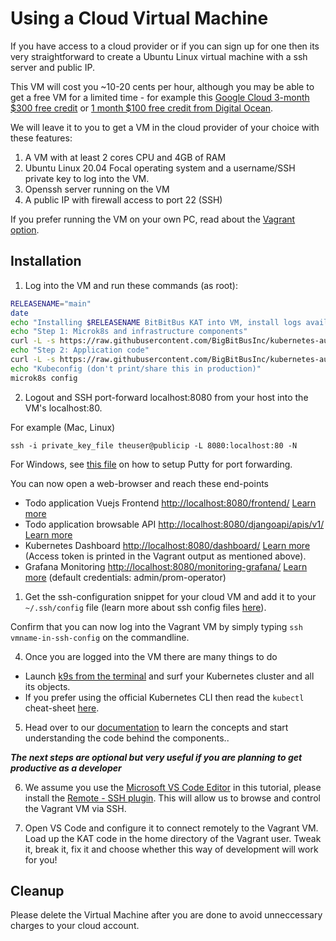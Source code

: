 # Using a Cloud Virtual Machine

If you have access to a cloud provider or if you can sign up for one then its very straightforward to create a Ubuntu Linux virtual machine with a ssh server and public IP.

This VM will cost you ~10-20 cents per hour, although you may be able to get a free VM for a limited time - for example this [Google Cloud 3-month $300 free credit](https://cloud.google.com/free) or [1 month $100 free credit from Digital Ocean](https://try.digitalocean.com/freetrialoffer/). 

We will leave it to you to get a VM in the cloud provider of your choice with these features:

  1. A VM with at least 2 cores CPU and 4GB of RAM
  2. Ubuntu Linux 20.04 Focal operating system and a username/SSH private key to log into the VM.
  3. Openssh server running on the VM
  4. A public IP with firewall access to port 22 (SSH)

If you prefer running the VM on your own PC, read about the [Vagrant option](./quickstart-vagrant.md).

## Installation
1. Log into the VM and run these commands (as root):

```bash
RELEASENAME="main"
date
echo "Installing $RELEASENAME BitBitBus KAT into VM, install logs available at /var/log/"
echo "Step 1: Microk8s and infrastructure components"
curl -L -s https://raw.githubusercontent.com/BigBitBusInc/kubernetes-automation-toolkit/$RELEASENAME/code/local-kubernetes-cluster-installation/install-microk8s-on-ubuntu.sh | bash | tee /var/log/bigbitbus-microk8s-install.log
echo "Step 2: Application code"
curl -L -s https://raw.githubusercontent.com/BigBitBusInc/kubernetes-automation-toolkit/$RELEASENAME/code/local-kubernetes-cluster-installation/install-application-stack.sh | bash -s $RELEASENAME | tee /var/log/bigbitbus-kat-application-code-install.log
echo "Kubeconfig (don't print/share this in production)"
microk8s config
```

2. Logout and SSH port-forward localhost:8080 from your host into the VM's localhost:80.

For example (Mac, Linux) 
```
ssh -i private_key_file theuser@publicip -L 8080:localhost:80 -N
```

For Windows, see [this file](putty-setup.md) on how to setup Putty for port forwarding.

 You can now open a web-browser and reach these end-points
  - Todo application Vuejs Frontend [http://localhost:8080/frontend/](http://localhost:8080/frontend/) [Learn more](../code/app-code/frontend/todo-vuejs/)
  - Todo application browsable API [http://localhost:8080/djangoapi/apis/v1/](http://localhost:8080/djangoapi/apis/v1) [Learn more](../code/app-code/api/todo-python-django/)
  - Kubernetes Dashboard [http://localhost:8080/dashboard/](http://localhost:8080/dashboard/) [Learn more](../code/k8s-common-code/k8sdashboard/) (Access token is printed in the Vagrant output as mentioned above).
  - Grafana Monitoring [http://localhost:8080/monitoring-grafana/](http://localhost:8080/monitoring-grafana/) [Learn more](../code/k8s-common-code/monitoring/) (default credentials: admin/prom-operator)



1. Get the ssh-configuration snippet for your cloud VM and add it to your `~/.ssh/config` file (learn more about ssh config files [here](https://linuxize.com/post/using-the-ssh-config-file/)).
   
Confirm that you can now log into the Vagrant VM by simply typing `ssh vmname-in-ssh-config` on the commandline.

4. Once you are logged into the VM there are many things to do
  - Launch [k9s from the terminal](https://k9scli.io/) and surf your Kubernetes cluster and all its objects.
  - If you prefer using the official Kubernetes CLI  then  read the `kubectl` cheat-sheet [here](https://kubernetes.io/docs/reference/kubectl/cheatsheet/).

5. Head over to our [documentation](./) to learn the concepts and start understanding the code behind the components..

***The next steps are optional but very useful if you are planning to get productive as a developer***

6.  We assume you use the [Microsoft VS Code Editor](https://code.visualstudio.com/Download) in this tutorial, please install the [Remote - SSH plugin](https://code.visualstudio.com/docs/remote/ssh). This will allow us to browse and control the Vagrant VM via SSH.

7. Open VS Code and configure it to connect remotely to the Vagrant VM. Load up the KAT code in the home directory of the Vagrant user. Tweak it, break it, fix it and choose whether this way of development will work for you!


 ## Cleanup
 
 Please delete the Virtual Machine after you are done to avoid unneccessary charges to your cloud account.
 
